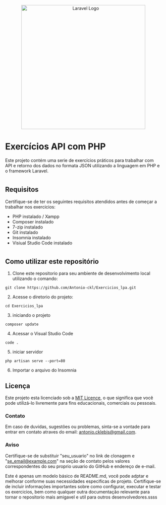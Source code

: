 <p align="center"><a href="https://laravel.com" target="_blank"><img src="https://raw.githubusercontent.com/laravel/art/master/logo-lockup/5%20SVG/2%20CMYK/1%20Full%20Color/laravel-logolockup-cmyk-red.svg" width="400" alt="Laravel Logo"></a></p>

# Exercícios API com PHP
Este projeto contém uma serie de exercícios práticos para trabalhar com API e retorno dos dados no formata JSON utilizando a linguagem em PHP e o framework Laravel.
###
#
## Requisitos
Certifique-se de ter os seguintes requisitos atendidos antes de começar a trabalhar nos exercicios:
* PHP instalado / Xampp
* Composer instalado
* 7-zip instalado
* Git instalado
* Insomnia instalado
* Visiual Studio Code instalado
###
#
## Como utilizar este repositório

1. Clone este repositorio para seu ambiente de desenvolvimento local utilizando o comando: 
```
git clone https://github.com/Antonio-ckl/Exercicios_lpa.git
```
2. Acesse o diretorio do projeto: 
```
cd Exercicios_lpa
```
3. iniciando o projeto 
```
composer update
```
4.  Acessar o Visual Studio Code 
```
code .
```
5. iniciar servidor
```
php artisan serve --port=80
```
6. Importar o arquivo do Insomnia 

## Licença 
Este projeto esta licenciado sob a [MIT Licence](LICENCE), o que significa que você pode utilizá-lo livremente para fins educacionais, comerciais ou pessoais. 
### Contato
Em caso de duvidas, sugestões ou problemas, sinta-se a vontade para entrar em contato atraves do email: antonio.cklebis@gmail.com.

### **Aviso**
Certifique-se de substituir "seu_usuario" no link de clonagem e "se_email@example.com" na seção de contato pelos valores correspondentes do seu proprio usuario do GitHub e endereço de e-mail.


Este é apenas um modelo básico de README.md, você pode adptar e melhorar conforme suas necessidades especificas de projeto. Certifique-se de incluir informações importantes sobre como configurar, executar e testar os exercicios, bem como qualquer outra documentação relevante para tornar o repositorio mais amigavel e util para outros desenvolvedores.ssss
